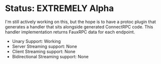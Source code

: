 # Status: EXTREMELY Alpha

I'm still actively working on this, but the hope is to have a protoc plugin that generates a handler that sits alongside generated ConnectRPC code. This handler implementation returns FauxRPC data for each endpoint.

- Unary Support: Working
- Server Streaming support: None
- Client Streaming support: None
- Bidirectional Streaming support: None
